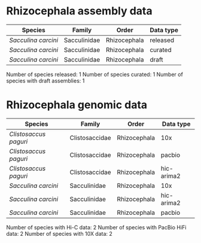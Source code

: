# Rhizocephala assembly data

| Species | Family | Order | Data type |
| -- | --- | --- | --- |
| *Sacculina carcini* | Sacculinidae | Rhizocephala | released |
| *Sacculina carcini* | Sacculinidae | Rhizocephala | curated |
| *Sacculina carcini* | Sacculinidae | Rhizocephala | draft |

Number of species released: 1
Number of species curated: 1
Number of species with draft assemblies: 1

# Rhizocephala genomic data

| Species | Family | Order | Data type |
| -- | --- | --- | --- |
| *Clistosaccus paguri* | Clistosaccidae | Rhizocephala | 10x |
| *Clistosaccus paguri* | Clistosaccidae | Rhizocephala | pacbio |
| *Clistosaccus paguri* | Clistosaccidae | Rhizocephala | hic-arima2 |
| *Sacculina carcini* | Sacculinidae | Rhizocephala | 10x |
| *Sacculina carcini* | Sacculinidae | Rhizocephala | hic-arima2 |
| *Sacculina carcini* | Sacculinidae | Rhizocephala | pacbio |

Number of species with Hi-C data: 2
Number of species with PacBio HiFi data: 2
Number of species with 10X data: 2
